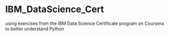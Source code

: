 # IBM_DataScience_Cert
using exercises from the IBM Data Science Certificate program on Coursera to better understand Python
